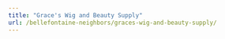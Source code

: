 ```yaml
---
title: "Grace's Wig and Beauty Supply"
url: /bellefontaine-neighbors/graces-wig-and-beauty-supply/
---
```

